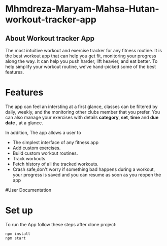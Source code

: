 # Mhmdreza-Maryam-Mahsa-Hutan-workout-tracker-app
## About Workout tracker App

The most intuitive workout and exercise tracker for any fitness routine. It is the best workout app that can help you get fit, monitoring your progress along the way. It can help you push harder, lift heavier, and eat better.
To help simplify your workout routine, we’ve hand-picked some of the best features.

# Features
The app can feel an intersting at a first glance, classes can be filtered by daily, weekly, and the monitoring other clubs member that you prefer. 
You can also manage your exercises with details **category**, **set**, **time** and  **due date** ,  at a glance. <br>

 In addition, The app allows a user to <br>
 * The simplest interface of any fitness app<br>
 * Add custom exercises. <br>
 * Build custom workout routines. <br>
 * Track workouts.<br>
 * Fetch history of all the tracked workouts. <br>
 * Crash safe,don't worry if something bad happens during a workout, your progress is saved and you can resume as soon as you reopen the app<br>

#User Documentation
 
 
# Set up
To run the App follow these steps after clone project:
```
npm install
npm start
```
